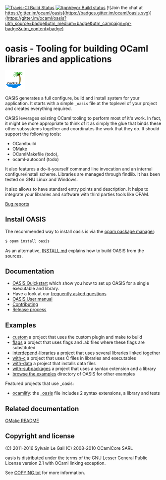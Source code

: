 [![Travis-CI Build Status](https://travis-ci.org/ocaml/oasis.svg?branch=master)](https://travis-ci.org/ocaml/oasis)
[![AppVeyor Build status](https://ci.appveyor.com/api/projects/status/42gumiqt5le643t2?svg=true)](https://ci.appveyor.com/project/gildor478/oasis)
[![Join the chat at https://gitter.im/ocaml/oasis](https://badges.gitter.im/ocaml/oasis.svg)](https://gitter.im/ocaml/oasis?utm_source=badge&utm_medium=badge&utm_campaign=pr-badge&utm_content=badge)

oasis - Tooling for building OCaml libraries and applications
=============================================================

<img src="https://raw.githubusercontent.com/ocaml/oasis/master/doc/images/logo.svg" width="64" height="64"/></img>

OASIS generates a full configure, build and install system for your
application. It starts with a simple `_oasis` file at the toplevel of your
project and creates everything required.

OASIS leverages existing OCaml tooling to perform most of it's work. In fact,
it might be more appropriate to think of it as simply the glue that binds
these other subsystems together and coordinates the work that they do. It
should support the following tools:

 * OCamlbuild
 * OMake
 * OCamlMakefile (todo),
 * ocaml-autoconf (todo)

It also features a do-it-yourself command line invocation and an internal
configure/install scheme. Libraries are managed through findlib. It has been
tested on GNU Linux and Windows.

It also allows to have standard entry points and description. It helps to
integrate your libraries and software with third parties tools like OPAM.

[Bug reports](https://github.com/ocaml/oasis/issues)


Install OASIS
-------------

The recommended way to install oasis is via the [opam package manager][opam]:

[opam]: https://opam.ocaml.org

```sh
$ opam install oasis
```

As an alternative, [INSTALL.md](INSTALL.md) explains how  to build OASIS from the sources.

Documentation
-------------

* [OASIS Quickstart](doc/QUICKSTART.md) which show you how to set up
  OASIS for a single executable and library.
* Have a look at our [frequently asked questions](doc/FAQ.md)
* [OASIS User manual](doc/MANUAL.mkd)
* [Contributing](doc/CONTRIBUTE.md)
* [Release process](doc/HACKING.md)

Examples
--------

* [custom](https://github.com/ocaml/oasis/blob/master/examples/custom/_oasis)
 a project that uses the custom plugin and make to build
* [flags](https://github.com/ocaml/oasis/blob/master/examples/flags/_oasis)
 a project that uses flags and .ab files where these flags are substituted
* [interdepend-libraries](https://github.com/ocaml/oasis/blob/master/examples/interdepend-libraries/_oasis)
 a project that uses several libraries linked together
* [with-c](https://github.com/ocaml/oasis/blob/master/examples/with-c/_oasis)
 a project that uses C files in libraries and executables
* [with-data](https://github.com/ocaml/oasis/blob/master/examples/with-data/_oasis)
 a project that installs data files
* [with-subpackages](https://github.com/ocaml/oasis/blob/master/examples/with-subpackage/_oasis)
 a project that uses a syntax extension and a library
* [browse the examples](https://github.com/ocaml/oasis/tree/master/examples)
 directory of OASIS for other examples

Featured projects that use \_oasis:

* [ocamlify](https://github.com/gildor478/ocamlify):
  the [\_oasis](https://github.com/gildor478/ocamlify/blob/master/_oasis) file includes 2 syntax extensions,
  a library and tests

Related documentation
---------------------

[OMake README](src/plugins/omake/README.md)

Copyright and license
---------------------

(C) 2011-2016 Sylvain Le Gall
(C) 2008-2010 OCamlCore SARL

oasis is distributed under the terms of the GNU Lesser General Public License
version 2.1 with OCaml linking exception.

See [COPYING.txt](COPYING.txt) for more information.

